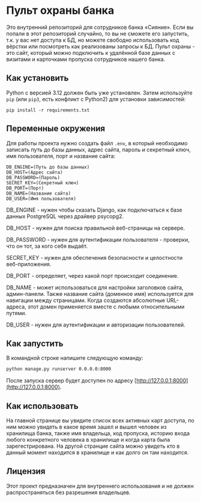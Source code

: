 # Пульт охраны банка

Это внутренний репозиторий для сотрудников банка «Сияние». Если вы попали в
этот репозиторий случайно, то вы не сможете его запустить, т.к. у вас нет
доступа к БД, но можете свободно использовать код вёрстки или посмотреть как
реализованы запросы к БД.
Пульт охраны - это сайт, который можно подключить к удалённой базе данных с
визитами и карточками пропуска сотрудников нашего банка.

## Как установить

Python c версией 3.12 должен быть уже установлен. 
Затем используйте `pip` (или `pip3`, есть конфликт с Python2) для установки зависимостей:
```
pip install -r requirements.txt
```

## Переменные окружения

Для работы проекта нужно создать файл `.env`, в который необходимо записать путь до базы данных, адрес сайта, пароль и секретный ключ, имя пользователя, порт и название сайта:
```
DB_ENGINE=(Путь до базы данных)
DB_HOST=(Адрес сайта)
DB_PASSWORD=(Пароль)
SECRET_KEY=(Секретный ключ)
DB_PORT=(Порт)
DB_NAME=(Название сайта)
DB_USER=(Имя пользователя)
```

DB_ENGINE - нужен чтобы сказать Django, как подключаться к базе данных PostgreSQL через драйвер psycopg2.

DB_HOST - нужен для поиска правильной веб-страницы на сервере. 

DB_PASSWORD - нужен для аутентификации пользователя - проверки, что он тот, за кого себя выдаёт.

SECRET_KEY - нужен для обеспечения безопасности и целостности веб-приложения.

DB_PORT - определяет, через какой порт происходит соединение.

DB_NAME - может использоваться для настройки заголовков сайта, админ-панели. Также название сайта (доменное имя) используется для навигации между страницами. Когда создаются абсолютные URL-адреса, этот домен применяется вместе с любыми относительными путями.

DB_USER - нужен для аутентификации и авторизации пользователей.

## Как запустить
В командной строке напишите следующую команду:
   ```bash
   python manage.py runserver 0.0.0.0:8000
   ```

После запуска сервер будет доступен по адресу [http://127.0.0.1:8000](http://127.0.0.1:8000).


## Как использовать
На главной странице вы увидите список всех активных карт доступа, по ним можно увидеть в какое время зашел и вышел человек из хранилища банка, также имя владельца, код пропуска, историю входа любого конкретного человека в хранилище и когда карта была зарегестрирована.
На другой странцие сайта можно увидеть кто в данный момент находится в хранилище и как долго он там находится.



## Лицензия
Этот проект предназначен для внутреннего использования и не должен распространяться без разрешения владельцев.

